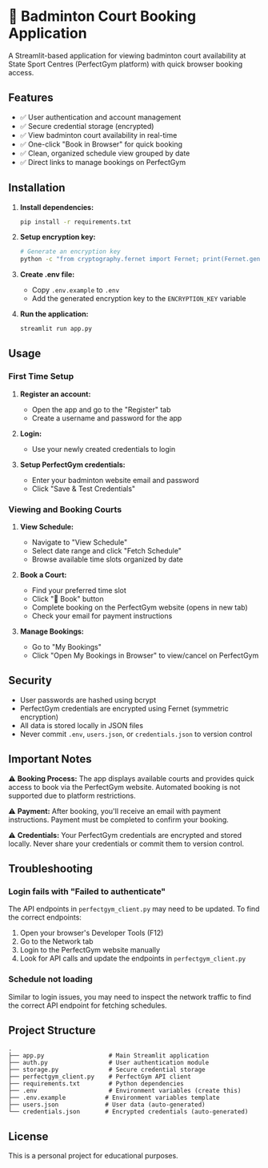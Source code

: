 # 🏸 Badminton Court Booking Application

A Streamlit-based application for viewing badminton court availability at State Sport Centres (PerfectGym platform) with quick browser booking access.

## Features

- ✅ User authentication and account management
- ✅ Secure credential storage (encrypted)
- ✅ View badminton court availability in real-time
- ✅ One-click "Book in Browser" for quick booking
- ✅ Clean, organized schedule view grouped by date
- ✅ Direct links to manage bookings on PerfectGym

## Installation

1. **Install dependencies:**
   ```bash
   pip install -r requirements.txt
   ```

2. **Setup encryption key:**
   ```bash
   # Generate an encryption key
   python -c "from cryptography.fernet import Fernet; print(Fernet.generate_key().decode())"
   ```

3. **Create .env file:**
   - Copy `.env.example` to `.env`
   - Add the generated encryption key to the `ENCRYPTION_KEY` variable

4. **Run the application:**
   ```bash
   streamlit run app.py
   ```

## Usage

### First Time Setup

1. **Register an account:**
   - Open the app and go to the "Register" tab
   - Create a username and password for the app

2. **Login:**
   - Use your newly created credentials to login

3. **Setup PerfectGym credentials:**
   - Enter your badminton website email and password
   - Click "Save & Test Credentials"

### Viewing and Booking Courts

1. **View Schedule:**
   - Navigate to "View Schedule"
   - Select date range and click "Fetch Schedule"
   - Browse available time slots organized by date

2. **Book a Court:**
   - Find your preferred time slot
   - Click "📱 Book" button
   - Complete booking on the PerfectGym website (opens in new tab)
   - Check your email for payment instructions

3. **Manage Bookings:**
   - Go to "My Bookings"
   - Click "Open My Bookings in Browser" to view/cancel on PerfectGym

## Security

- User passwords are hashed using bcrypt
- PerfectGym credentials are encrypted using Fernet (symmetric encryption)
- All data is stored locally in JSON files
- Never commit `.env`, `users.json`, or `credentials.json` to version control

## Important Notes

⚠️ **Booking Process:** The app displays available courts and provides quick access to book via the PerfectGym website. Automated booking is not supported due to platform restrictions.

⚠️ **Payment:** After booking, you'll receive an email with payment instructions. Payment must be completed to confirm your booking.

⚠️ **Credentials:** Your PerfectGym credentials are encrypted and stored locally. Never share your credentials or commit them to version control.

## Troubleshooting

### Login fails with "Failed to authenticate"

The API endpoints in `perfectgym_client.py` may need to be updated. To find the correct endpoints:

1. Open your browser's Developer Tools (F12)
2. Go to the Network tab
3. Login to the PerfectGym website manually
4. Look for API calls and update the endpoints in `perfectgym_client.py`

### Schedule not loading

Similar to login issues, you may need to inspect the network traffic to find the correct API endpoint for fetching schedules.

## Project Structure

```
.
├── app.py                  # Main Streamlit application
├── auth.py                 # User authentication module
├── storage.py              # Secure credential storage
├── perfectgym_client.py    # PerfectGym API client
├── requirements.txt        # Python dependencies
├── .env                    # Environment variables (create this)
├── .env.example           # Environment variables template
├── users.json             # User data (auto-generated)
└── credentials.json       # Encrypted credentials (auto-generated)
```

## License

This is a personal project for educational purposes.
